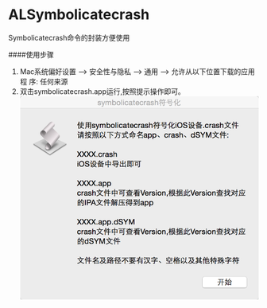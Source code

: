 # ALSymbolicatecrash
Symbolicatecrash命令的封装方便使用


####使用步骤
1. Mac系统偏好设置 --> 安全性与隐私 --> 通用 --> 允许从以下位置下载的应用程
序: 任何来源
2. 双击symbolicatecrash.app运行,按照提示操作即可。
![image](3192321E-346D-4AC9-8356-AFC2430EB60D.png)